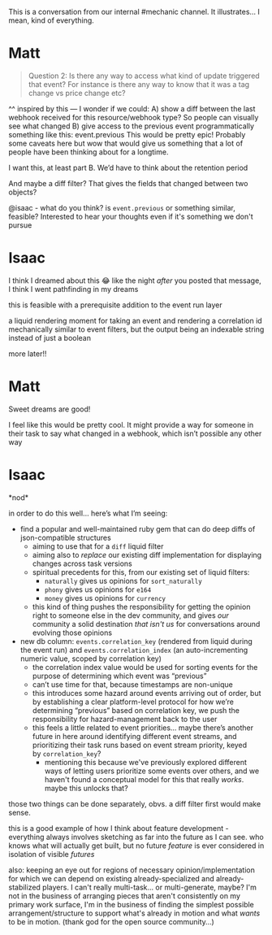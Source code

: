 This is a conversation from our internal #mechanic channel. It illustrates… I mean, kind of everything.

# Matt

> Question 2: Is there any way to access what kind of update triggered that event? For instance is there any way to know that it was a tag change vs price change etc?

^^ inspired by this —
I wonder if we could:
A) show a diff between the last webhook received for this resource/webhook type? So people can visually see what changed
B) give access to the previous event programmatically something like this: event.previous
This would be pretty epic! Probably some caveats here but wow that would give us something that a lot of people have been thinking about for a longtime.

I want this, at least part B. We’d have to think about the retention period

And maybe a diff filter? That gives the fields that changed between two objects?

@isaac - what do you think? is `event.previous` or something similar, feasible? Interested to hear your thoughts even if it's something we don't pursue

# Isaac

I think I dreamed about this 😂 like the night *after* you posted that message, I think I went pathfinding in my dreams

this is feasible with a prerequisite addition to the event run layer

a liquid rendering moment for taking an event and rendering a correlation id
mechanically similar to event filters, but the output being an indexable string instead of just a boolean

more later!!

# Matt

Sweet dreams are good!

I feel like this would be pretty cool. It might provide a way for someone in their task to say what changed in a webhook, which isn’t possible any other way

# Isaac

\*nod\*

in order to do this well… here’s what I’m seeing:

- find a popular and well-maintained ruby gem that can do deep diffs of json-compatible structures
  - aiming to use that for a `diff` liquid filter
  - aiming also to *replace* our existing diff implementation for displaying changes across task versions
  - spiritual precedents for this, from our existing set of liquid filters:
    - `naturally` gives us opinions for `sort_naturally`
    - `phony` gives us opinions for `e164`
    - `money` gives us opinions for `currency`
  - this kind of thing pushes the responsibility for getting the opinion right to someone else in the dev community, and gives *our* community a solid destination *that isn't us* for conversations around evolving those opinions
- new db column: `events.correlation_key` (rendered from liquid during the event run) and `events.correlation_index` (an auto-incrementing numeric value, scoped by correlation key)
  - the correlation index value would be used for sorting events for the purpose of determining which event was “previous”
  - can’t use time for that, because timestamps are non-unique
  - this introduces some hazard around events arriving out of order, but by establishing a clear platform-level protocol for how we’re determining “previous” based on correlation key, we push the responsibility for hazard-management back to the user
  - this feels a little related to event priorities… maybe there’s another future in here around identifying different event streams, and prioritizing their task runs based on event stream priority, keyed by `correlation_key`?
    - mentioning this because we've previously explored different ways of letting users prioritize some events over others, and we haven't found a conceptual model for this that really *works*. maybe this unlocks that?

those two things can be done separately, obvs. a diff filter first would make sense.

this is a good example of how I think about feature development - everything always involves sketching as far into the future as I can see. who knows what will actually get built, but no future *feature* is ever considered in isolation of visible *futures*

also: keeping an eye out for regions of necessary opinion/implementation for which we can depend on existing already-specialized and already-stabilized players. I can't really multi-task… or multi-generate, maybe? I'm not in the business of arranging pieces that aren't consistently on my primary work surface, I'm in the business of finding the simplest possible arrangement/structure to support what's already in motion and what *wants* to be in motion. (thank god for the open source community…)

